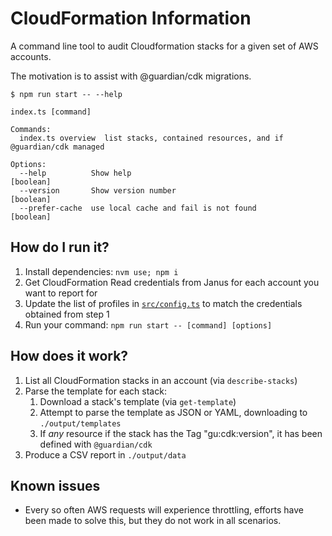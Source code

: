 # CloudFormation Information

A command line tool to audit Cloudformation stacks for a given set of AWS
accounts.

The motivation is to assist with @guardian/cdk migrations.

```
$ npm run start -- --help

index.ts [command]

Commands:
  index.ts overview  list stacks, contained resources, and if @guardian/cdk managed

Options:
  --help          Show help                                            [boolean]
  --version       Show version number                                  [boolean]
  --prefer-cache  use local cache and fail is not found                [boolean]
```

## How do I run it?

1. Install dependencies: `nvm use; npm i`
2. Get CloudFormation Read credentials from Janus for each account you want to report for
3. Update the list of profiles in [`src/config.ts`](./src/config.ts) to match the credentials obtained from step 1
4. Run your command: `npm run start -- [command] [options]`

## How does it work?

1. List all CloudFormation stacks in an account (via `describe-stacks`)
2. Parse the template for each stack:
   1. Download a stack's template (via `get-template`)
   2. Attempt to parse the template as JSON or YAML, downloading to `./output/templates`
   3. If _any_ resource if the stack has the Tag "gu:cdk:version", it has been defined with `@guardian/cdk`
3. Produce a CSV report in `./output/data`

## Known issues

- Every so often AWS requests will experience throttling, efforts have been made to solve this, but they do not work in all scenarios.
